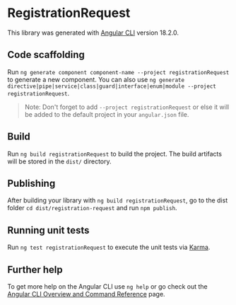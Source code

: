 # RegistrationRequest

This library was generated with [Angular CLI](https://github.com/angular/angular-cli) version 18.2.0.

## Code scaffolding

Run `ng generate component component-name --project registrationRequest` to generate a new component. You can also use `ng generate directive|pipe|service|class|guard|interface|enum|module --project registrationRequest`.

> Note: Don't forget to add `--project registrationRequest` or else it will be added to the default project in your `angular.json` file.

## Build

Run `ng build registrationRequest` to build the project. The build artifacts will be stored in the `dist/` directory.

## Publishing

After building your library with `ng build registrationRequest`, go to the dist folder `cd dist/registration-request` and run `npm publish`.

## Running unit tests

Run `ng test registrationRequest` to execute the unit tests via [Karma](https://karma-runner.github.io).

## Further help

To get more help on the Angular CLI use `ng help` or go check out the [Angular CLI Overview and Command Reference](https://angular.dev/tools/cli) page.

